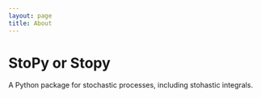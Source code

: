 ```yaml
---
layout: page
title: About
---
```


# StoPy or Stopy

A Python package for stochastic processes, including stohastic integrals.
